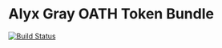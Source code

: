 # Alyx Gray OATH Token Bundle

[![Build Status](https://travis-ci.org/kategray/AlyxGrayOathTokenBundle.svg?branch=master)](https://travis-ci.org/kategray/AlyxGrayOathTokenBundle)
